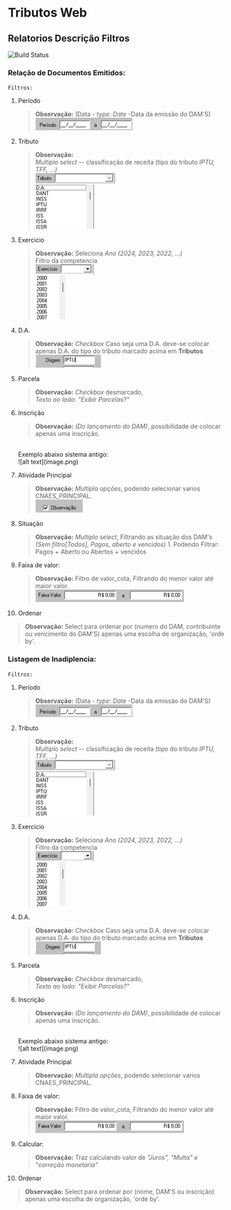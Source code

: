 #   Tributos Web 
##  Relatorios Descrição Filtros 
![Build Status](https://travis-ci.org/joemccann/dillinger.svg?branch=master)

### Relação de Documentos Emitidos:
```
Filtros:
```
1.  Período 
   
    >**Observação:** (Data - *type: Date* -Data da emissão do DAM'S) <br>
    ![alt text](Fotos/image.png)

2.  Tributo 
    >**Observação:** <br>   *Multiplo* _select_ -- classificação de receita (tipo do tributo *IPTU, TFF, ...)*<br>
    ![alt text](Fotos/image-1.png)<br>
    ![alt text](Fotos/image-2.png)


3.  Exercicio 
    > **Observação:** Seleciona *Ano (2024, 2023, 2022, ...)* <br>
    Filtro da competencia<br>
    ![alt text](Fotos/image-3.png)<br>
    ![alt text](Fotos/image-4.png)

4.  D.A. 
    > **Observação:** *Checkbox* Caso seja uma D.A. deve-se colocar apenas D.A. do tipo do tributo marcado acima em **Tributos**<br>
    ![alt text](Fotos/image-5.png)

5.  Parcela 
    >**Observação:** *Checkbox* desmarcado,<br>  *Texto ao lado:* _"Exibir Parcelas?"_<br>

6.  Inscrição 
    >**Observação:** *(Do lançamento do DAM)*, possibilidade de colocar apenas uma inscrição.
    <br> 
    Exemplo abaixo sistema antigo:<br> 
    ![alt text](image.png)
    
7.  Atividade Principal 
    >**Observação:** _Multipla opções_, podendo selecionar varios CNAES_PRINCIPAL. <br>
    ![alt text](image-1.png)

8.  Situação 
    >**Observação:** _Multiplo select_, Filtrando as situação dos DAM's <br>
    *(Sem filtro[Todos], Pagos, aberto e vencidos)*
        1. Podendo Filtrar: Pagos + Aberto ou Abertos + vencidos

9.  Faixa de valor:
    > **Observação:** Filtro de valor_cota, Filtrando do menor valor até maior valor.<br>
    ![alt text](image-2.png)

10. Ordenar 
> **Observação:** Select para ordenar por (numero do DAM, contribuinte ou vencimento do DAM'S) apenas uma escolha de organização, 'orde by'.   


### Listagem de Inadiplencia:
```
Filtros:
```
1.  Período 
   
    >**Observação:** (Data - *type: Date* -Data da emissão do DAM'S) <br>
    ![alt text](Fotos/image.png)

2.  Tributo 
    >**Observação:** <br>   *Multiplo* _select_ -- classificação de receita (tipo do tributo *IPTU, TFF, ...)*<br>
    ![alt text](Fotos/image-1.png)<br>
    ![alt text](Fotos/image-2.png)

3.  Exercicio 
    > **Observação:** Seleciona *Ano (2024, 2023, 2022, ...)* <br>
    Filtro da competencia<br>
    ![alt text](Fotos/image-3.png)<br>
    ![alt text](Fotos/image-4.png)

4.  D.A.  
    > **Observação:** *Checkbox* Caso seja uma D.A. deve-se colocar apenas D.A. do tipo do tributo marcado acima em **Tributos**<br>
    ![alt text](Fotos/image-5.png)

5.  Parcela 
    >**Observação:** *Checkbox* desmarcado,<br>  *Texto ao lado:* _"Exibir Parcelas?"_<br>

6.  Inscrição 
    >**Observação:** *(Do lançamento do DAM)*, possibilidade de colocar apenas uma inscrição.
    <br> 
    Exemplo abaixo sistema antigo:<br> 
    ![alt text](image.png)
    
7.  Atividade Principal 
    >**Observação:** _Multipla opções_, podendo selecionar varios CNAES_PRINCIPAL. <br>

8.  Faixa de valor:
    > **Observação:** Filtro de valor_cota, Filtrando do menor valor até maior valor.<br>
    ![alt text](image-2.png)

9. Calcular:
    > **Observação:** Traz calculando valor de *"Juros", "Multa" e "correção monetaria"* 

10. Ordenar 
> **Observação:** Select para ordenar por (nome, DAM'S ou inscrição) apenas uma escolha de organização, 'orde by'.   







